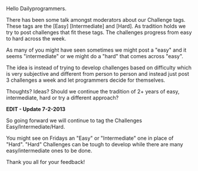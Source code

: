 Hello Dailyprogrammers. 


There has been some talk amongst moderators about our Challenge tags. These tags are the [Easy] [Intermediate] and [Hard]. As tradition holds we try to post challenges that fit these tags. The challenges progress from easy to hard across the week.


As many of you might have seen sometimes we might post a "easy" and it seems "intermediate" or we might do a "hard" that comes across "easy".


The idea is instead of trying to develop challenges based on difficulty which is very subjective and different from person to person and instead just post 3 challenges a week and let programmers decide for themselves.


Thoughts? Ideas? Should we continue the tradition of 2+ years of easy, intermediate, hard or try a different approach?

**EDIT - Update 7-2-2013**

So going forward we will continue to tag the Challenges Easy/Intermediate/Hard. 


You might see on Fridays an "Easy" or "Intermediate" one in place of "Hard". "Hard" Challenges can be tough to develop while there are many easy/intermediate ones to be done.


Thank you all for your feedback!